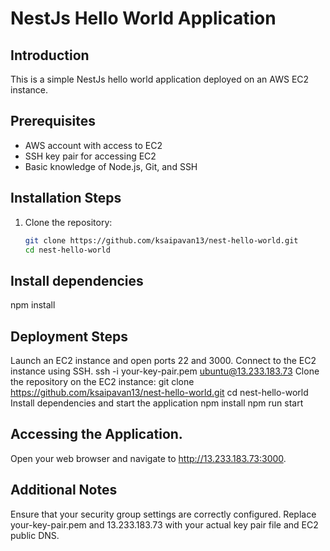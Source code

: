 # NestJs Hello World Application

## Introduction
This is a simple NestJs hello world application deployed on an AWS EC2 instance.

## Prerequisites
- AWS account with access to EC2
- SSH key pair for accessing EC2
- Basic knowledge of Node.js, Git, and SSH

## Installation Steps
1. Clone the repository:
   ```sh
   git clone https://github.com/ksaipavan13/nest-hello-world.git
   cd nest-hello-world
## Install dependencies
npm install
## Deployment Steps
Launch an EC2 instance and open ports 22 and 3000.
Connect to the EC2 instance using SSH.
ssh -i your-key-pair.pem ubuntu@13.233.183.73
Clone the repository on the EC2 instance:
git clone https://github.com/ksaipavan13/nest-hello-world.git
cd nest-hello-world
Install dependencies and start the application
npm install
npm run start
## Accessing the Application.

Open your web browser and navigate to http://13.233.183.73:3000.

## Additional Notes

Ensure that your security group settings are correctly configured.
Replace your-key-pair.pem and 13.233.183.73 with your actual key pair file and EC2 public DNS.
